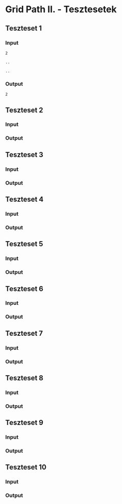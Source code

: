 # Grid Path II. - Tesztesetek

## Teszteset 1
### Input
`2`

`..`

`..`

### Output
`2`
## Teszteset 2
### Input


### Output

## Teszteset 3
### Input


### Output

## Teszteset 4
### Input


### Output

## Teszteset 5
### Input


### Output

## Teszteset 6
### Input


### Output

## Teszteset 7
### Input


### Output

## Teszteset 8
### Input


### Output

## Teszteset 9
### Input


### Output

## Teszteset 10
### Input


### Output
